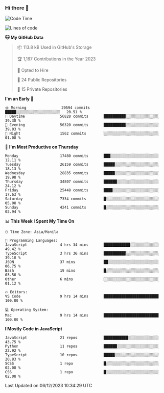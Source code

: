 ### Hi there 👋

<!--START_SECTION:waka-->
![Code Time](http://img.shields.io/badge/Code%20Time-469%20hrs%2041%20mins-blue)

![Lines of code](https://img.shields.io/badge/From%20Hello%20World%20I%27ve%20Written-60.5%20million%20lines%20of%20code-blue)

**🐱 My GitHub Data** 

> 📦 113.8 kB Used in GitHub's Storage 
 > 
> 🏆 1,167 Contributions in the Year 2023
 > 
> 💼 Opted to Hire
 > 
> 📜 24 Public Repositories 
 > 
> 🔑 15 Private Repositories 
 > 
**I'm an Early 🐤** 

```text
🌞 Morning                29594 commits       █████░░░░░░░░░░░░░░░░░░░░   20.51 % 
🌆 Daytime                56828 commits       ██████████░░░░░░░░░░░░░░░   39.38 % 
🌃 Evening                56320 commits       ██████████░░░░░░░░░░░░░░░   39.03 % 
🌙 Night                  1562 commits        ░░░░░░░░░░░░░░░░░░░░░░░░░   01.08 % 
```
📅 **I'm Most Productive on Thursday** 

```text
Monday                   17480 commits       ███░░░░░░░░░░░░░░░░░░░░░░   12.11 % 
Tuesday                  26159 commits       █████░░░░░░░░░░░░░░░░░░░░   18.13 % 
Wednesday                28835 commits       █████░░░░░░░░░░░░░░░░░░░░   19.98 % 
Thursday                 34807 commits       ██████░░░░░░░░░░░░░░░░░░░   24.12 % 
Friday                   25448 commits       ████░░░░░░░░░░░░░░░░░░░░░   17.63 % 
Saturday                 7334 commits        █░░░░░░░░░░░░░░░░░░░░░░░░   05.08 % 
Sunday                   4241 commits        █░░░░░░░░░░░░░░░░░░░░░░░░   02.94 % 
```


📊 **This Week I Spent My Time On** 

```text
🕑︎ Time Zone: Asia/Manila

💬 Programming Languages: 
JavaScript               4 hrs 34 mins       ████████████░░░░░░░░░░░░░   49.42 % 
TypeScript               3 hrs 36 mins       ██████████░░░░░░░░░░░░░░░   39.10 % 
JSON                     37 mins             ██░░░░░░░░░░░░░░░░░░░░░░░   06.75 % 
Bash                     19 mins             █░░░░░░░░░░░░░░░░░░░░░░░░   03.50 % 
Other                    6 mins              ░░░░░░░░░░░░░░░░░░░░░░░░░   01.12 % 

🔥 Editors: 
VS Code                  9 hrs 14 mins       █████████████████████████   100.00 % 

💻 Operating System: 
Mac                      9 hrs 14 mins       █████████████████████████   100.00 % 
```

**I Mostly Code in JavaScript** 

```text
JavaScript               21 repos            ███████████░░░░░░░░░░░░░░   43.75 % 
Python                   11 repos            ██████░░░░░░░░░░░░░░░░░░░   22.92 % 
TypeScript               10 repos            █████░░░░░░░░░░░░░░░░░░░░   20.83 % 
SCSS                     1 repo              █░░░░░░░░░░░░░░░░░░░░░░░░   02.08 % 
CSS                      1 repo              █░░░░░░░░░░░░░░░░░░░░░░░░   02.08 % 
```




 Last Updated on 06/12/2023 10:34:29 UTC
<!--END_SECTION:waka-->
